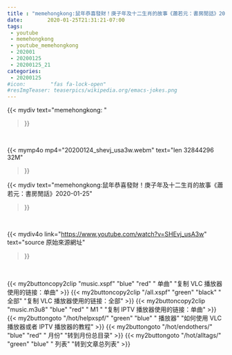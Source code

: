 ```yaml
---
title : "memehongkong:鼠年恭喜發財！庚子年及十二生肖的故事《蕭若元：書房閒話》2020-01-25"
date:        2020-01-25T21:31:21-07:00
tags:
 - youtube
 - memehongkong
 - youtube_memehongkong
 - 202001
 - 20200125
 - 20200125_21
categories:
 - 20200125
#icon:        "fas fa-lock-open"
#resImgTeaser: teaserpics/wikipedia.org/emacs-jokes.png
---
```


{{< mydiv text="memehongkong: "
>}}
<br>


{{< mymp4o mp4="20200124_shevj_usa3w.webm"
text="len 32844296    32M"
>}}


{{< mydiv text="memehongkong:鼠年恭喜發財！庚子年及十二生肖的故事《蕭若元：書房閒話》2020-01-25"
>}}
<br>

{{< mydiv4o link="https://www.youtube.com/watch?v=SHEvj_usA3w"
text="source 原始來源網址"
>}}


<br>




{{< my2buttoncopy2clip "music.xspf"        "blue"   "red"    " 单曲"  "复制 VLC 播放器使用的链接：单曲" >}} {{< my2buttoncopy2clip "/all.xspf"         "green"  "black"  " 全部"  "复制 VLC 播放器使用的链接：全部" >}} {{< my2buttoncopy2clip "music.m3u8"        "blue"   "red"    " M1 "    "复制 IPTV 播放器使用的链接：单曲" >}} {{< my2buttongoto      "/hot/helpxspf/"    "green"  "blue"   " 播放器" "如何使用 VLC 播放器或者 IPTV 播放器的教程" >}} {{< my2buttongoto      "/hot/endothers/"   "blue"   "red"    " 月份"   "转到月份总目录" >}} {{< my2buttongoto      "/hot/alltags/"     "green"  "blue"   " 列表"   "转到文章总列表" >}} 
